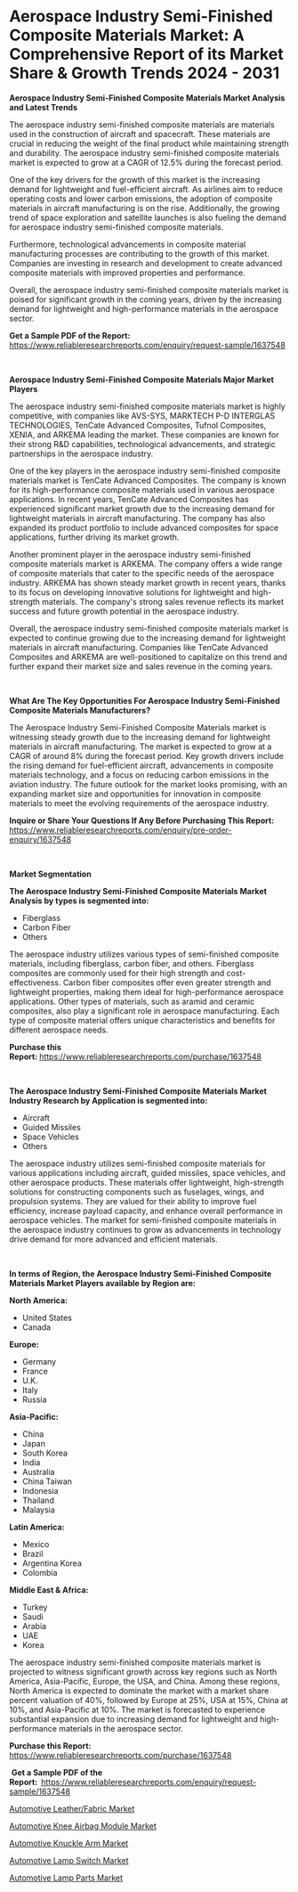 <p><h1>Aerospace Industry Semi-Finished Composite Materials Market: A Comprehensive Report of its Market Share & Growth Trends 2024 - 2031</h1></p><p><strong>Aerospace Industry Semi-Finished Composite Materials Market Analysis and Latest Trends</strong></p>
<p><p>The aerospace industry semi-finished composite materials are materials used in the construction of aircraft and spacecraft. These materials are crucial in reducing the weight of the final product while maintaining strength and durability. The aerospace industry semi-finished composite materials market is expected to grow at a CAGR of 12.5% during the forecast period. </p><p>One of the key drivers for the growth of this market is the increasing demand for lightweight and fuel-efficient aircraft. As airlines aim to reduce operating costs and lower carbon emissions, the adoption of composite materials in aircraft manufacturing is on the rise. Additionally, the growing trend of space exploration and satellite launches is also fueling the demand for aerospace industry semi-finished composite materials.</p><p>Furthermore, technological advancements in composite material manufacturing processes are contributing to the growth of this market. Companies are investing in research and development to create advanced composite materials with improved properties and performance.</p><p>Overall, the aerospace industry semi-finished composite materials market is poised for significant growth in the coming years, driven by the increasing demand for lightweight and high-performance materials in the aerospace sector.</p></p>
<p><strong>Get a Sample PDF of the Report:&nbsp;</strong> <a href="https://www.reliableresearchreports.com/enquiry/request-sample/1637548">https://www.reliableresearchreports.com/enquiry/request-sample/1637548</a></p>
<p>&nbsp;</p>
<p><strong>Aerospace Industry Semi-Finished Composite Materials Major Market Players</strong></p>
<p><p>The aerospace industry semi-finished composite materials market is highly competitive, with companies like AVS-SYS, MARKTECH P-D INTERGLAS TECHNOLOGIES, TenCate Advanced Composites, Tufnol Composites, XENIA, and ARKEMA leading the market. These companies are known for their strong R&D capabilities, technological advancements, and strategic partnerships in the aerospace industry.</p><p>One of the key players in the aerospace industry semi-finished composite materials market is TenCate Advanced Composites. The company is known for its high-performance composite materials used in various aerospace applications. In recent years, TenCate Advanced Composites has experienced significant market growth due to the increasing demand for lightweight materials in aircraft manufacturing. The company has also expanded its product portfolio to include advanced composites for space applications, further driving its market growth.</p><p>Another prominent player in the aerospace industry semi-finished composite materials market is ARKEMA. The company offers a wide range of composite materials that cater to the specific needs of the aerospace industry. ARKEMA has shown steady market growth in recent years, thanks to its focus on developing innovative solutions for lightweight and high-strength materials. The company's strong sales revenue reflects its market success and future growth potential in the aerospace industry.</p><p>Overall, the aerospace industry semi-finished composite materials market is expected to continue growing due to the increasing demand for lightweight materials in aircraft manufacturing. Companies like TenCate Advanced Composites and ARKEMA are well-positioned to capitalize on this trend and further expand their market size and sales revenue in the coming years.</p></p>
<p>&nbsp;</p>
<p><strong>What Are The Key Opportunities For Aerospace Industry Semi-Finished Composite Materials Manufacturers?</strong></p>
<p><p>The Aerospace Industry Semi-Finished Composite Materials market is witnessing steady growth due to the increasing demand for lightweight materials in aircraft manufacturing. The market is expected to grow at a CAGR of around 8% during the forecast period. Key growth drivers include the rising demand for fuel-efficient aircraft, advancements in composite materials technology, and a focus on reducing carbon emissions in the aviation industry. The future outlook for the market looks promising, with an expanding market size and opportunities for innovation in composite materials to meet the evolving requirements of the aerospace industry.</p></p>
<p><strong>Inquire or Share Your Questions If Any Before Purchasing This Report:</strong> <a href="https://www.reliableresearchreports.com/enquiry/pre-order-enquiry/1637548">https://www.reliableresearchreports.com/enquiry/pre-order-enquiry/1637548</a></p>
<p>&nbsp;</p>
<p><strong>Market Segmentation</strong></p>
<p><strong>The Aerospace Industry Semi-Finished Composite Materials Market Analysis by types is segmented into:</strong></p>
<p><ul><li>Fiberglass</li><li>Carbon Fiber</li><li>Others</li></ul></p>
<p><p>The aerospace industry utilizes various types of semi-finished composite materials, including fiberglass, carbon fiber, and others. Fiberglass composites are commonly used for their high strength and cost-effectiveness. Carbon fiber composites offer even greater strength and lightweight properties, making them ideal for high-performance aerospace applications. Other types of materials, such as aramid and ceramic composites, also play a significant role in aerospace manufacturing. Each type of composite material offers unique characteristics and benefits for different aerospace needs.</p></p>
<p><strong>Purchase this Report:&nbsp;</strong><a href="https://www.reliableresearchreports.com/purchase/1637548">https://www.reliableresearchreports.com/purchase/1637548</a></p>
<p>&nbsp;</p>
<p><strong>The Aerospace Industry Semi-Finished Composite Materials Market Industry Research by Application is segmented into:</strong></p>
<p><ul><li>Aircraft</li><li>Guided Missiles</li><li>Space Vehicles</li><li>Others</li></ul></p>
<p><p>The aerospace industry utilizes semi-finished composite materials for various applications including aircraft, guided missiles, space vehicles, and other aerospace products. These materials offer lightweight, high-strength solutions for constructing components such as fuselages, wings, and propulsion systems. They are valued for their ability to improve fuel efficiency, increase payload capacity, and enhance overall performance in aerospace vehicles. The market for semi-finished composite materials in the aerospace industry continues to grow as advancements in technology drive demand for more advanced and efficient materials.</p></p>
<p>&nbsp;</p>
<p><strong>In terms of Region, the Aerospace Industry Semi-Finished Composite Materials Market Players available by Region are:</strong></p>
<p>
    <p> <strong> North America: </strong>
        <ul>
            <li>United States</li>
            <li>Canada</li>
        </ul>
        </p> 
    <p> <strong> Europe: </strong>
        <ul>
            <li>Germany</li>
            <li>France</li>
            <li>U.K.</li>
            <li>Italy</li>
            <li>Russia</li>
        </ul>
        </p> 
    <p> <strong> Asia-Pacific: </strong>
        <ul>
            <li>China</li>
            <li>Japan</li>
            <li>South Korea</li>
            <li>India</li>
            <li>Australia</li>
            <li>China Taiwan</li>
            <li>Indonesia</li>
            <li>Thailand</li>
            <li>Malaysia</li>
        </ul>
        </p> 
    <p> <strong> Latin America: </strong>
        <ul>
            <li>Mexico</li>
            <li>Brazil</li>
            <li>Argentina Korea</li>
            <li>Colombia</li>
        </ul>
        </p> 
    <p> <strong> Middle East & Africa: </strong>
        <ul>
            <li>Turkey</li>
            <li>Saudi</li>
            <li>Arabia</li>
            <li>UAE</li>
            <li>Korea</li>
        </ul>
    </p>
    </p>
<p><p>The aerospace industry semi-finished composite materials market is projected to witness significant growth across key regions such as North America, Asia-Pacific, Europe, the USA, and China. Among these regions, North America is expected to dominate the market with a market share percent valuation of 40%, followed by Europe at 25%, USA at 15%, China at 10%, and Asia-Pacific at 10%. The market is forecasted to experience substantial expansion due to increasing demand for lightweight and high-performance materials in the aerospace sector.</p></p>
<p><strong>Purchase this Report: </strong><a href="https://www.reliableresearchreports.com/purchase/1637548">https://www.reliableresearchreports.com/purchase/1637548</a></p>
<p>&nbsp;<strong>Get a Sample PDF of the Report:&nbsp;&nbsp;</strong><a href="https://www.reliableresearchreports.com/enquiry/request-sample/1637548">https://www.reliableresearchreports.com/enquiry/request-sample/1637548</a></p>
<p><strong></strong></p>
<p><p><a href="https://github.com/marloy8/Market-Research-Report-List-3/blob/main/automotive-leatherfabric-market.md">Automotive Leather/Fabric Market</a></p><p><a href="https://github.com/jj19131/Market-Research-Report-List-1/blob/main/automotive-knee-airbag-module-market.md">Automotive Knee Airbag Module Market</a></p><p><a href="https://github.com/jodemen/Market-Research-Report-List-1/blob/main/automotive-knuckle-arm-market.md">Automotive Knuckle Arm Market</a></p><p><a href="https://github.com/WillieWoodard/Market-Research-Report-List-3/blob/main/automotive-lamp-switch-market.md">Automotive Lamp Switch Market</a></p><p><a href="https://github.com/Sarissaschmalingtr6fz2739/Market-Research-Report-List-1/blob/main/automotive-lamp-parts-market.md">Automotive Lamp Parts Market</a></p></p>